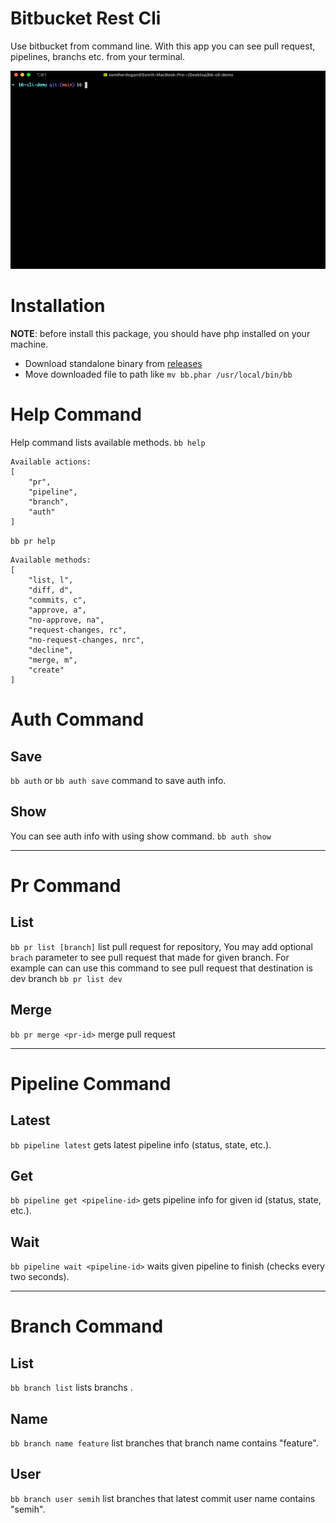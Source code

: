 # Bitbucket Rest Cli

Use bitbucket from command line.
With this app you can see pull request, pipelines, branchs etc. from your terminal.

![ss](ss.gif)


# Installation
__NOTE__: before install this package, you should have php installed on your machine.

* Download standalone binary from [releases](https://github.com/bb-cli/bb-cli/releases)
* Move downloaded file to path like `mv bb.phar /usr/local/bin/bb`

# Help Command
Help command lists available methods.
`bb help`
```
Available actions:
[
    "pr",
    "pipeline",
    "branch",
    "auth"
]
```

`bb pr help`
```
Available methods:
[
    "list, l",
    "diff, d",
    "commits, c",
    "approve, a",
    "no-approve, na",
    "request-changes, rc",
    "no-request-changes, nrc",
    "decline",
    "merge, m",
    "create"
]
```

# Auth Command

## Save
`bb auth` or `bb auth save` command to save auth info.

## Show
You can see auth info with using show command. `bb auth show`

--- 

# Pr Command

## List
`bb pr list [branch]` list pull request for repository, You may add optional `brach` parameter to see pull request that made for given branch. For example can can use this command to see pull request that destination is dev branch `bb pr list dev`

## Merge 
`bb pr merge <pr-id>` merge pull request


---

# Pipeline Command

## Latest
`bb pipeline latest` gets latest pipeline info (status, state, etc.).

## Get
`bb pipeline get <pipeline-id>` gets pipeline info for given id (status, state, etc.).

## Wait
`bb pipeline wait <pipeline-id>` waits given pipeline to finish (checks every two seconds).


---

# Branch Command

## List
`bb branch list` lists branchs .

## Name
`bb branch name feature` list branches that branch name contains "feature".

## User
`bb branch user semih` list branches that latest commit user name contains "semih".
